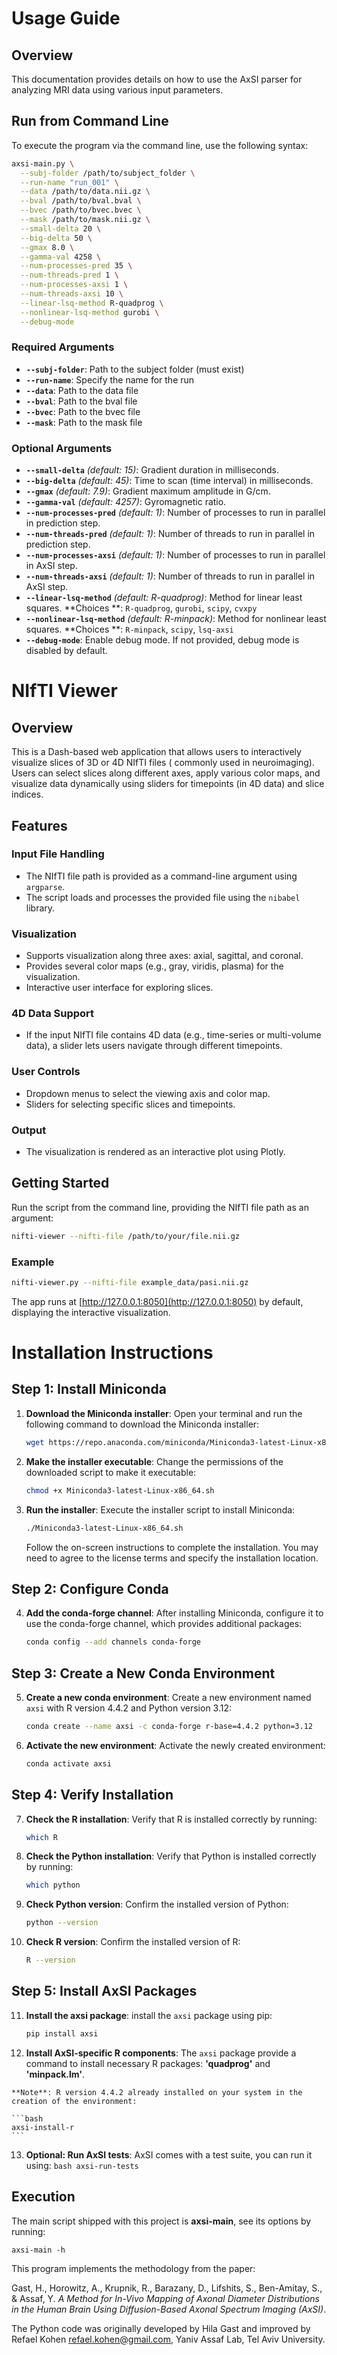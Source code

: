 # Usage Guide

## Overview

This documentation provides details on how to use the AxSI parser for analyzing MRI data using various input parameters.

## Run from Command Line

To execute the program via the command line, use the following syntax:

```bash
axsi-main.py \
  --subj-folder /path/to/subject_folder \
  --run-name "run_001" \
  --data /path/to/data.nii.gz \
  --bval /path/to/bval.bval \
  --bvec /path/to/bvec.bvec \
  --mask /path/to/mask.nii.gz \
  --small-delta 20 \
  --big-delta 50 \
  --gmax 8.0 \
  --gamma-val 4258 \
  --num-processes-pred 35 \
  --num-threads-pred 1 \
  --num-processes-axsi 1 \
  --num-threads-axsi 10 \
  --linear-lsq-method R-quadprog \
  --nonlinear-lsq-method gurobi \
  --debug-mode
```

### Required Arguments

- **`--subj-folder`**: Path to the subject folder (must exist)
- **`--run-name`**: Specify the name for the run
- **`--data`**: Path to the data file
- **`--bval`**: Path to the bval file
- **`--bvec`**: Path to the bvec file
- **`--mask`**: Path to the mask file

### Optional Arguments

- **`--small-delta`** *(default: 15)*: Gradient duration in milliseconds.
- **`--big-delta`** *(default: 45)*: Time to scan (time interval) in milliseconds.
- **`--gmax`** *(default: 7.9)*: Gradient maximum amplitude in G/cm.
- **`--gamma-val`** *(default: 4257)*: Gyromagnetic ratio.
- **`--num-processes-pred`** *(default: 1)*: Number of processes to run in parallel in prediction step.
- **`--num-threads-pred`** *(default: 1)*: Number of threads to run in parallel in prediction step.
- **`--num-processes-axsi`** *(default: 1)*: Number of processes to run in parallel in AxSI step.
- **`--num-threads-axsi`** *(default: 1)*: Number of threads to run in parallel in AxSI step.
- **`--linear-lsq-method`** *(default: R-quadprog)*: Method for linear least squares. **Choices
  **: `R-quadprog`, `gurobi`, `scipy`, `cvxpy`
- **`--nonlinear-lsq-method`** *(default: R-minpack)*: Method for nonlinear least squares. **Choices
  **: `R-minpack`, `scipy`, `lsq-axsi`
- **`--debug-mode`**: Enable debug mode. If not provided, debug mode is disabled by default.


# NIfTI Viewer

## Overview

This is a Dash-based web application that allows users to interactively visualize slices of 3D or 4D NIfTI files (
commonly used in neuroimaging). Users can select slices along different axes, apply various color maps, and visualize
data dynamically using sliders for timepoints (in 4D data) and slice indices.

## Features

### Input File Handling

- The NIfTI file path is provided as a command-line argument using `argparse`.
- The script loads and processes the provided file using the `nibabel` library.

### Visualization

- Supports visualization along three axes: axial, sagittal, and coronal.
- Provides several color maps (e.g., gray, viridis, plasma) for the visualization.
- Interactive user interface for exploring slices.

### 4D Data Support

- If the input NIfTI file contains 4D data (e.g., time-series or multi-volume data), a slider lets users navigate
  through different timepoints.

### User Controls

- Dropdown menus to select the viewing axis and color map.
- Sliders for selecting specific slices and timepoints.

### Output

- The visualization is rendered as an interactive plot using Plotly.

## Getting Started

Run the script from the command line, providing the NIfTI file path as an argument:

```bash
nifti-viewer --nifti-file /path/to/your/file.nii.gz
```

### Example

```bash
nifti-viewer.py --nifti-file example_data/pasi.nii.gz
```

The app runs at [http://127.0.0.1:8050](http://127.0.0.1:8050) by default, displaying the interactive visualization.


# Installation Instructions

## Step 1: Install Miniconda

1. **Download the Miniconda installer**:
   Open your terminal and run the following command to download the Miniconda installer:
   ```bash
   wget https://repo.anaconda.com/miniconda/Miniconda3-latest-Linux-x86_64.sh
   ```

2. **Make the installer executable**:
   Change the permissions of the downloaded script to make it executable:
   ```bash
   chmod +x Miniconda3-latest-Linux-x86_64.sh
   ```

3. **Run the installer**:
   Execute the installer script to install Miniconda:
   ```bash
   ./Miniconda3-latest-Linux-x86_64.sh
   ```
   Follow the on-screen instructions to complete the installation. You may need to agree to the license terms and specify the installation location.

## Step 2: Configure Conda

4. **Add the conda-forge channel**:
   After installing Miniconda, configure it to use the conda-forge channel, which provides additional packages:
   ```bash
   conda config --add channels conda-forge
   ```

## Step 3: Create a New Conda Environment

5. **Create a new conda environment**:
   Create a new environment named `axsi` with R version 4.4.2 and Python version 3.12:
   ```bash
   conda create --name axsi -c conda-forge r-base=4.4.2 python=3.12
   ```

6. **Activate the new environment**:
   Activate the newly created environment:
   ```bash
   conda activate axsi
   ```

## Step 4: Verify Installation

7. **Check the R installation**:
   Verify that R is installed correctly by running:
   ```bash
   which R
   ```

8. **Check the Python installation**:
   Verify that Python is installed correctly by running:
   ```bash
   which python
   ```

9. **Check Python version**:
   Confirm the installed version of Python:
   ```bash
   python --version
   ```

10. **Check R version**:
    Confirm the installed version of R:
    ```bash
    R --version
    ```

## Step 5: Install AxSI Packages

11. **Install the axsi package**:
    install the `axsi` package using pip:
    ```bash
    pip install axsi
    ```

12.  **Install AxSI-specific R components**:
    The `axsi` package provide a command to install necessary R packages: **'quadprog'** and **'minpack.lm'**.

    **Note**: R version 4.4.2 already installed on your system in the creation of the environment:

    ```bash
    axsi-install-r
    ```

13.  **Optional: Run AxSI tests**:
    AxSI comes with a test suite, you can run it using:
    ```bash
    axsi-run-tests
    ```

Execution
---------

The main script shipped with this project is **axsi-main**, see its options by running:

    axsi-main -h


This program implements the methodology from the paper:

Gast, H., Horowitz, A., Krupnik, R., Barazany, D., Lifshits, S., Ben-Amitay, S., & Assaf, Y.
*A Method for In-Vivo Mapping of Axonal Diameter Distributions in the Human Brain Using Diffusion-Based Axonal Spectrum Imaging (AxSI)*.

The Python code was originally developed by Hila Gast and improved by Refael Kohen <refael.kohen@gmail.com>, Yaniv Assaf Lab, Tel Aviv University.